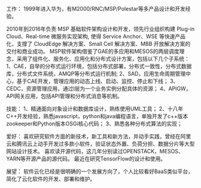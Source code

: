 工作：
1999年进入华为，有M2000/RNC/MSP/Polestar等多产品设计和开发经验。

2010年到2016年负责 MSP 基础软件架构设计和开发，领先行业组织构建 Plug-in Cloud、Real-time 微服务实现架构, 使得 Service Anchor、WSE 等快速产品化，支撑了 CloudEdge 解决方案、Small Cell 解决方案、MBB 开放解决方案的交付和商业成功。
MSP软件架构借鉴了GAE的多应用和MESOS的两层调度理念，采用了组件化、服务化、应用化和分布式设计方案，包括以下几个子系统：
1、CAE，自举的分布式运行环境，包括分布式部署，分布式一致性，分布式数据库，分布式文件系统，AMQP等分布式运行机制;
2、SAD，应用生命周期管理中心，基于CAE开发，管理应用的动态上线、启动、监控、停止和下线；
3、CEDC，资源管理应用，通过I层为一个业务实例分配具体的资源；
4、APIGW，API网关应用，包括API管理和分布式消息等机制。

技能：
1、精通面向对象设计和数据库设计，熟练使用UML工具；
2、十八年C++开发经验，熟悉javascript，python和java编程语言，单独开发了c++版本zookeeper和Python版本OSGi核心代码；
3、熟悉各种分布式算法的实现；

爱好：
喜欢研究软件方面的新技术，新工具和新方法，并动手实践，曾经在阿里云和腾讯云上动手开发过多款小软件，验证状态外置、负荷分担、数据分片等大型网站设计技术。
喜欢读开源代码，这几年分别读过OPENSTACK，MESOS、YARN等开源产品的源代码。
最近在研究TensorFlow的设计和使用。

展望：
软件云化已经是很明确的一个发展方向了，个人比较看好BaaS类似平台，简化了云化软件的开发、部署和维护。
